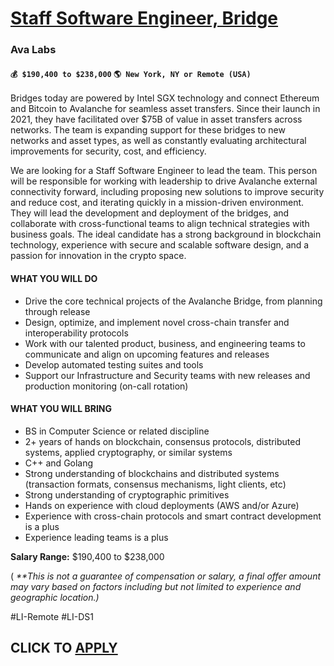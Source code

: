 # [Staff Software Engineer, Bridge](https://www.remotewlb.com/apply/staff-software-engineer-bridge)  
### Ava Labs  
#### `💰 $190,400 to $238,000` `🌎 New York, NY or Remote (USA)`  

Bridges today are powered by Intel SGX technology and connect Ethereum and Bitcoin to Avalanche for seamless asset transfers. Since their launch in 2021, they have facilitated over $75B of value in asset transfers across networks. The team is expanding support for these bridges to new networks and asset types, as well as constantly evaluating architectural improvements for security, cost, and efficiency.

We are looking for a Staff Software Engineer to lead the team. This person will be responsible for working with leadership to drive Avalanche external connectivity forward, including proposing new solutions to improve security and reduce cost, and iterating quickly in a mission-driven environment. They will lead the development and deployment of the bridges, and collaborate with cross-functional teams to align technical strategies with business goals. The ideal candidate has a strong background in blockchain technology, experience with secure and scalable software design, and a passion for innovation in the crypto space.

#### WHAT YOU WILL DO

  * Drive the core technical projects of the Avalanche Bridge, from planning through release
  * Design, optimize, and implement novel cross-chain transfer and interoperability protocols
  * Work with our talented product, business, and engineering teams to communicate and align on upcoming features and releases
  * Develop automated testing suites and tools
  * Support our Infrastructure and Security teams with new releases and production monitoring (on-call rotation)

#### WHAT YOU WILL BRING

  * BS in Computer Science or related discipline
  * 2+ years of hands on blockchain, consensus protocols, distributed systems, applied cryptography, or similar systems
  * C++ and Golang
  * Strong understanding of blockchains and distributed systems (transaction formats, consensus mechanisms, light clients, etc)
  * Strong understanding of cryptographic primitives
  * Hands on experience with cloud deployments (AWS and/or Azure)
  * Experience with cross-chain protocols and smart contract development is a plus
  * Experience leading teams is a plus

**Salary Range:** $190,400 to $238,000

( _**This is not a guarantee of compensation or salary, a final offer amount may vary based on factors including but not limited to experience and geographic location.)_

#LI-Remote #LI-DS1

  
## CLICK TO [APPLY](https://www.remotewlb.com/apply/staff-software-engineer-bridge)

